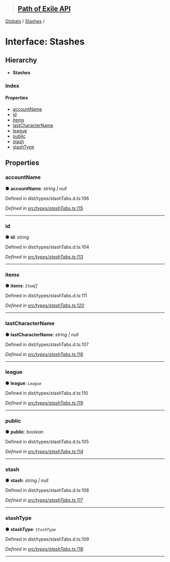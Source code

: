 > ## [Path of Exile API](../README.md)

[Globals](../globals.md) / [Stashes](stashes.md) /

# Interface: Stashes

## Hierarchy

* **Stashes**

### Index

#### Properties

* [accountName](stashes.md#accountname)
* [id](stashes.md#id)
* [items](stashes.md#items)
* [lastCharacterName](stashes.md#lastcharactername)
* [league](stashes.md#league)
* [public](stashes.md#public)
* [stash](stashes.md#stash)
* [stashType](stashes.md#stashtype)

## Properties

###  accountName

● **accountName**: *string | null*

Defined in dist/types/stashTabs.d.ts:106

*Defined in [src/types/stashTabs.ts:115](https://github.com/stephenpoole/poe-api/blob/20c67cf/src/types/stashTabs.ts#L115)*

___

###  id

● **id**: *string*

Defined in dist/types/stashTabs.d.ts:104

*Defined in [src/types/stashTabs.ts:113](https://github.com/stephenpoole/poe-api/blob/20c67cf/src/types/stashTabs.ts#L113)*

___

###  items

● **items**: *`Item`[]*

Defined in dist/types/stashTabs.d.ts:111

*Defined in [src/types/stashTabs.ts:120](https://github.com/stephenpoole/poe-api/blob/20c67cf/src/types/stashTabs.ts#L120)*

___

###  lastCharacterName

● **lastCharacterName**: *string | null*

Defined in dist/types/stashTabs.d.ts:107

*Defined in [src/types/stashTabs.ts:116](https://github.com/stephenpoole/poe-api/blob/20c67cf/src/types/stashTabs.ts#L116)*

___

###  league

● **league**: *`League`*

Defined in dist/types/stashTabs.d.ts:110

*Defined in [src/types/stashTabs.ts:119](https://github.com/stephenpoole/poe-api/blob/20c67cf/src/types/stashTabs.ts#L119)*

___

###  public

● **public**: *boolean*

Defined in dist/types/stashTabs.d.ts:105

*Defined in [src/types/stashTabs.ts:114](https://github.com/stephenpoole/poe-api/blob/20c67cf/src/types/stashTabs.ts#L114)*

___

###  stash

● **stash**: *string | null*

Defined in dist/types/stashTabs.d.ts:108

*Defined in [src/types/stashTabs.ts:117](https://github.com/stephenpoole/poe-api/blob/20c67cf/src/types/stashTabs.ts#L117)*

___

###  stashType

● **stashType**: *`StashType`*

Defined in dist/types/stashTabs.d.ts:109

*Defined in [src/types/stashTabs.ts:118](https://github.com/stephenpoole/poe-api/blob/20c67cf/src/types/stashTabs.ts#L118)*

___
